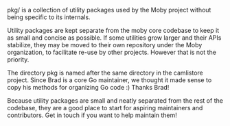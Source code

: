 pkg/ is a collection of utility packages used by the Moby project without being specific to its internals.

Utility packages are kept separate from the moby core codebase to keep it as small and concise as possible. If some utilities grow larger and their APIs stabilize, they may be moved to their own repository under the Moby organization, to facilitate re-use by other projects. However that is not the priority.

The directory pkg is named after the same directory in the camlistore project. Since Brad is a core Go maintainer, we thought it made sense to copy his methods for organizing Go code :) Thanks Brad!

Because utility packages are small and neatly separated from the rest of the codebase, they are a good place to start for aspiring maintainers and contributors. Get in touch if you want to help maintain them!